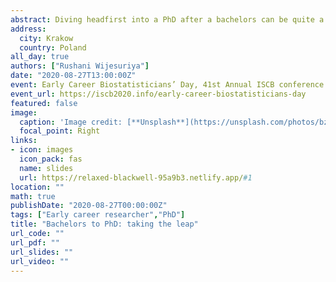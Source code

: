 ```yaml
---
abstract: Diving headfirst into a PhD after a bachelors can be quite a challenge. Transitioning from a naive undergraduate student to a full-time researcher in a short space of time can throw many curve balls your way, making your PhD experience a truly unique journey. This talk covers my experience of progressing straight from an honours degree to pursuing a PhD, overcoming the twists and the turns, and evolving through it with a lot of lessons learnt. 
address:
  city: Krakow
  country: Poland
all_day: true
authors: ["Rushani Wijesuriya"]
date: "2020-08-27T13:00:00Z"
event: Early Career Biostatisticians’ Day, 41st Annual ISCB conference
event_url: https://iscb2020.info/early-career-biostatisticians-day
featured: false
image:
  caption: 'Image credit: [**Unsplash**](https://unsplash.com/photos/bzdhc5b3Bxs)'
  focal_point: Right
links:
- icon: images
  icon_pack: fas
  name: slides
  url: https://relaxed-blackwell-95a9b3.netlify.app/#1
location: ""
math: true
publishDate: "2020-08-27T00:00:00Z"
tags: ["Early career researcher","PhD"]
title: "Bachelors to PhD: taking the leap"
url_code: ""
url_pdf: ""
url_slides: ""
url_video: ""
---
```


